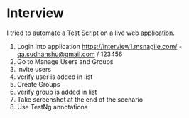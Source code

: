 # Interview
I tried to automate a Test Script on a live web application.


1. Login into application https://interview1.msnagile.com/ - qa.sudhanshu@gmail.com / 123456
2. Go to Manage Users and Groups
3. Invite users
4. verify user is added in list
5. Create Groups
6. verify group is added in list
7. Take screenshot at the end of the scenario
8. Use TestNg annotations

